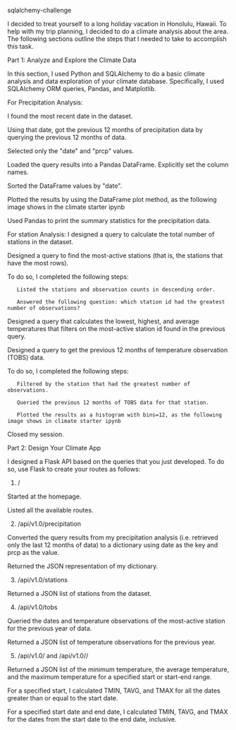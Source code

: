 sqlalchemy-challenge


I decided to treat yourself to a long holiday vacation in Honolulu, Hawaii. To help with my trip planning, I decided to do a climate analysis about the area. The following sections outline the steps that I needed to take to accomplish this task.

Part 1: Analyze and Explore the Climate Data

  In this section, I used Python and SQLAlchemy to do a basic climate analysis and data exploration of your climate database. Specifically, I used SQLAlchemy ORM queries, Pandas, and Matplotlib.

For Precipitation Analysis:

  I found the most recent date in the dataset.

  Using that date, got the previous 12 months of precipitation data by querying the previous 12 months of data.

  Selected only the "date" and "prcp" values.

  Loaded the query results into a Pandas DataFrame. Explicitly set the column names.

  Sorted the DataFrame values by "date".

  Plotted the results by using the DataFrame plot method, as the following image shows in the climate starter ipynb 

  Used Pandas to print the summary statistics for the precipitation data.


For station Analysis:
  I designed a query to calculate the total number of stations in the dataset.

  Designed a query to find the most-active stations (that is, the stations that have the most rows). 

To do so, I completed the following steps:

       Listed the stations and observation counts in descending order.

       Answered the following question: which station id had the greatest number of observations?

  Designed a query that calculates the lowest, highest, and average temperatures that filters on the most-active station id found in the previous query.

  Designed a query to get the previous 12 months of temperature observation (TOBS) data. 
  
  To do so, I completed the following steps:

       Filtered by the station that had the greatest number of observations.

       Queried the previous 12 months of TOBS data for that station.

       Plotted the results as a histogram with bins=12, as the following image shows in climate starter ipynb

  Closed my session.

  Part 2: Design Your Climate App

I designed a Flask API based on the queries that you just developed. To do so, use Flask to create your routes as follows:

1. /

Started at the homepage.

Listed all the available routes.

2. /api/v1.0/precipitation

Converted the query results from my precipitation analysis (i.e. retrieved only the last 12 months of data) to a dictionary using date as the key and prcp as the value.

Returned the JSON representation of my dictionary.

3. /api/v1.0/stations

Returned a JSON list of stations from the dataset.

4. /api/v1.0/tobs

Queried the dates and temperature observations of the most-active station for the previous year of data.

Returned a JSON list of temperature observations for the previous year.

5. /api/v1.0/<start> and /api/v1.0/<start>/<end>

Returned a JSON list of the minimum temperature, the average temperature, and the maximum temperature for a specified start or start-end range.

For a specified start, I calculated TMIN, TAVG, and TMAX for all the dates greater than or equal to the start date.

For a specified start date and end date, I calculated TMIN, TAVG, and TMAX for the dates from the start date to the end date, inclusive.

